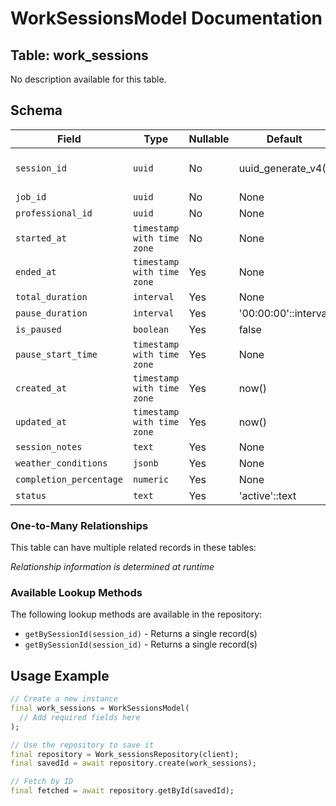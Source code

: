 # WorkSessionsModel Documentation

## Table: work_sessions

No description available for this table.

## Schema

| Field | Type | Nullable | Default | Constraints |
|-------|------|----------|---------|-------------|
| `session_id` | `uuid` | No | uuid_generate_v4() | Primary Key, Not Null |
| `job_id` | `uuid` | No | None | Not Null |
| `professional_id` | `uuid` | No | None | Not Null |
| `started_at` | `timestamp with time zone` | No | None | Not Null |
| `ended_at` | `timestamp with time zone` | Yes | None | - |
| `total_duration` | `interval` | Yes | None | - |
| `pause_duration` | `interval` | Yes | '00:00:00'::interval | - |
| `is_paused` | `boolean` | Yes | false | - |
| `pause_start_time` | `timestamp with time zone` | Yes | None | - |
| `created_at` | `timestamp with time zone` | Yes | now() | - |
| `updated_at` | `timestamp with time zone` | Yes | now() | - |
| `session_notes` | `text` | Yes | None | - |
| `weather_conditions` | `jsonb` | Yes | None | - |
| `completion_percentage` | `numeric` | Yes | None | - |
| `status` | `text` | Yes | 'active'::text | - |

### One-to-Many Relationships

This table can have multiple related records in these tables:

*Relationship information is determined at runtime*


### Available Lookup Methods

The following lookup methods are available in the repository:

- `getBySessionId(session_id)` - Returns a single record(s)
- `getBySessionId(session_id)` - Returns a single record(s)


## Usage Example

```dart
// Create a new instance
final work_sessions = WorkSessionsModel(
  // Add required fields here
);

// Use the repository to save it
final repository = Work_sessionsRepository(client);
final savedId = await repository.create(work_sessions);

// Fetch by ID
final fetched = await repository.getById(savedId);
```
